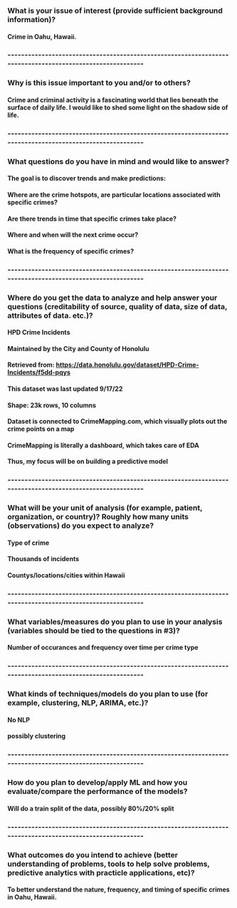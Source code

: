 ### What is your issue of interest (provide sufficient background information)?
#### Crime in Oahu, Hawaii. 
### ---------------------------------------------------------------------------------------------------------
### Why is this issue important to you and/or to others?
#### Crime and criminal activity is a fascinating world that lies beneath the surface of daily life. I would like to shed some light on the shadow side of life. 
### ---------------------------------------------------------------------------------------------------------
### What questions do you have in mind and would like to answer?
#### The goal is to discover trends and make predictions:
#### Where are the crime hotspots, are particular locations associated with specific crimes?
#### Are there trends in time that specific crimes take place?
#### Where and when will the next crime occur?
#### What is the frequency of specific crimes?
### ---------------------------------------------------------------------------------------------------------
### Where do you get the data to analyze and help answer your questions (creditability of source, quality of data, size of data, attributes of data. etc.)?
#### HPD Crime Incidents
#### Maintained by the City and County of Honolulu
#### Retrieved from: https://data.honolulu.gov/dataset/HPD-Crime-Incidents/f5dd-pqys
#### This dataset was last updated 9/17/22
#### Shape: 23k rows, 10 columns 
#### Dataset is connected to CrimeMapping.com, which visually plots out the crime points on a map
#### CrimeMapping is literally a dashboard, which takes care of EDA
#### Thus, my focus will be on building a predictive model
### ---------------------------------------------------------------------------------------------------------
### What will be your unit of analysis (for example, patient, organization, or country)? Roughly how many units (observations) do you expect to analyze?
#### Type of crime 
#### Thousands of incidents 
#### Countys/locations/cities within Hawaii 
### ---------------------------------------------------------------------------------------------------------
### What variables/measures do you plan to use in your analysis (variables should be tied to the questions in #3)?
#### Number of occurances and frequency over time per crime type
### ---------------------------------------------------------------------------------------------------------
### What kinds of techniques/models do you plan to use (for example, clustering, NLP, ARIMA, etc.)?
#### No NLP
#### possibly clustering
### ---------------------------------------------------------------------------------------------------------
### How do you plan to develop/apply ML and how you evaluate/compare the performance of the models?
#### Will do a train split of the data, possibly 80%/20% split
### ---------------------------------------------------------------------------------------------------------
### What outcomes do you intend to achieve (better understanding of problems, tools to help solve problems, predictive analytics with practicle applications, etc)?
#### To better understand the nature, frequency, and timing of specific crimes in Oahu, Hawaii.
